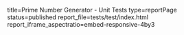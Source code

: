 title=Prime Number Generator - Unit Tests
type=reportPage
status=published
report_file=tests/test/index.html
report_iframe_aspectratio=embed-responsive-4by3
~~~~~~



